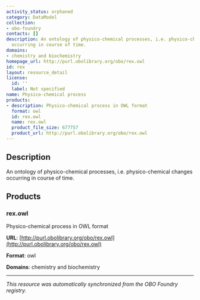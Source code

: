 ```yaml
---
activity_status: orphaned
category: DataModel
collection:
- obo-foundry
contacts: []
description: An ontology of physico-chemical processes, i.e. physico-chemical changes
  occurring in course of time.
domains:
- chemistry and biochemistry
homepage_url: http://purl.obolibrary.org/obo/rex.owl
id: rex
layout: resource_detail
license:
  id: ''
  label: Not specified
name: Physico-chemical process
products:
- description: Physico-chemical process in OWL format
  format: owl
  id: rex.owl
  name: rex.owl
  product_file_size: 677757
  product_url: http://purl.obolibrary.org/obo/rex.owl
---
```

## Description

An ontology of physico-chemical processes, i.e. physico-chemical changes occurring in course of time.

## Products

### rex.owl

Physico-chemical process in OWL format

**URL**: [http://purl.obolibrary.org/obo/rex.owl](http://purl.obolibrary.org/obo/rex.owl)

**Format**: owl

**Domains**: chemistry and biochemistry

---

*This resource was automatically synchronized from the OBO Foundry registry.*